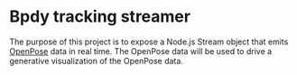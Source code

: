 # Bpdy tracking streamer

The purpose of this project is to expose a Node.js Stream object that emits [OpenPose](https://github.com/CMU-Perceptual-Computing-Lab/openpose) data in real time.  The OpenPose data will be used to drive a generative visualization of the OpenPose data.
